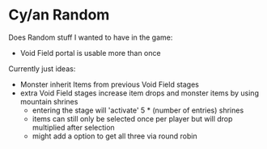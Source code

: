 # Cy/an Random

Does Random stuff I wanted to have in the game:
 - Void Field portal is usable more than once

 Currently just ideas:
 - Monster inherit Items from previous Void Field stages
 - extra Void Field stages increase item drops and monster items by using mountain shrines
    - entering the stage will 'activate' 5 * (number of entries) shrines
    - items can still only be selected once per player but will drop multiplied after selection
    - might add a option to get all three via round robin